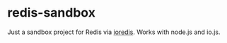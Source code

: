 # redis-sandbox

Just a sandbox project for Redis via [ioredis](https://github.com/luin/ioredis). Works with node.js and io.js.
